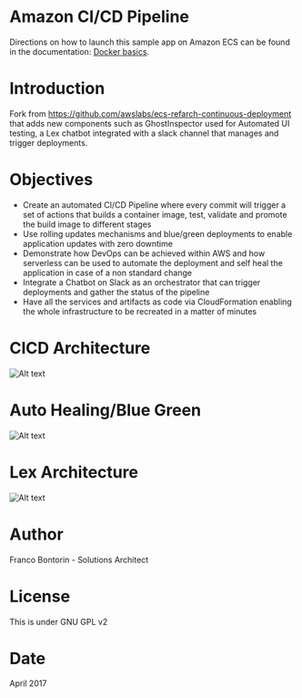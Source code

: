 # Amazon CI/CD Pipeline
Directions on how to launch this sample app on Amazon ECS can be found in the documentation: [Docker basics](http://docs.aws.amazon.com/AmazonECS/latest/developerguide/docker-basics.html).


# Introduction
Fork from https://github.com/awslabs/ecs-refarch-continuous-deployment that adds new components such as GhostInspector used for Automated UI testing, a Lex chatbot integrated with a slack channel that manages and trigger deployments.


# Objectives
* Create an automated CI/CD Pipeline where every commit will trigger a set of actions that builds a container image, test, validate and promote the build image to different stages
* Use rolling updates mechanisms and blue/green deployments to enable application updates with zero downtime
* Demonstrate how DevOps can be achieved within AWS and how serverless can be used to automate the deployment and self heal the application in case of a non standard change
* Integrate a Chatbot on Slack as an orchestrator that can trigger deployments and gather the status of the pipeline
* Have all the services and artifacts as code via CloudFormation enabling the whole infrastructure to be recreated in a matter of minutes


# CICD Architecture

![Alt text](http://oktan-loadb-17qlijsfpe746-1411329010.us-east-1.elb.amazonaws.com/_images/cicd_architecture.png "CI/CD Architecture")


# Auto Healing/Blue Green

![Alt text](http://oktan-loadb-17qlijsfpe746-1411329010.us-east-1.elb.amazonaws.com/_images/ah_architecture.png "Blue/Green Architecture")


# Lex Architecture

![Alt text](http://oktan-loadb-17qlijsfpe746-1411329010.us-east-1.elb.amazonaws.com/_images/lex.png "Lex Architecture")


# Author

Franco Bontorin - 
Solutions Architect


# License

This is under GNU GPL v2


# Date

April 2017
